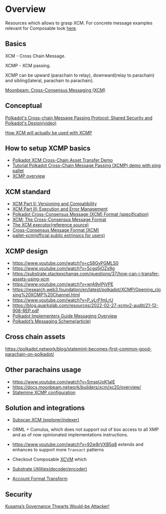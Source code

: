 # Overview

Resources which allows to grasp  XCM.  For concrete message examples relevant for Composable look [here](./xcm-examples.md).

## Basics

XCM - Cross Chain Message.

XCMP - XCM passing.

XCMP can be upward (parachain to relay), downward(relay to parachain) and sibling(lateral, parachain to parachain).

[Moonbeam: Cross-Consensus Messaging (XCM)](https://docs.moonbeam.network/builders/xcm/overview/)

## Conceptual

[Polkadot's Cross-chain Message Passing Protocol: Shared Security and Polkadot's Design(video)](https://www.youtube.com/watch?v=XU6dAAQD9UE)

[How XCM will actually be used with XCMP](https://forum.polkadot.network/t/how-xcm-will-actually-be-used-with-xcmp/190)

## How to setup XCMP basics

- [Polkadot XCM Cross-Chain Asset Transfer Demo](https://medium.com/oak-blockchain/polkadot-xcm-cross-chain-asset-transfer-demo-53aa9a2e97a7)
- [Tutorial Polkadot Cross-Chain Message Passing (XCMP) demo with ping pallet](https://medium.com/oak-blockchain/tutorial-polkadot-cross-chain-message-passing-xcmp-demo-with-ping-pallet-f53397158ab4)
- [XCMP overview](https://research.web3.foundation/en/latest/polkadot/XCMP/index.html)

## XCM standard

- [XCM Part II: Versioning and Compatibility](https://medium.com/polkadot-network/xcm-part-ii-versioning-and-compatibility-b313fc257b83)
- [XCM Part III: Execution and Error Management](https://medium.com/polkadot-network/xcm-part-iii-execution-and-error-management-ceb8155dd166)
- [Polkadot Cross-Consensus Message (XCM) Format (specification)](https://github.com/paritytech/xcm-format/blob/master/README.md)
- [XCM: The Cross-Consensus Message Format](https://medium.com/polkadot-network/xcm-the-cross-consensus-message-format-3b77b1373392)
- [The XCM executor(reference source)](https://github.com/paritytech/polkadot/blob/master/xcm/xcm-executor/src/lib.rs)
- [Cross-Consensus Message Format (XCM)](https://wiki.polkadot.network/docs/learn-xcm)
- [pallet-xcm(official public extrinsics for users)](https://github.com/paritytech/polkadot/blob/master/xcm/pallet-xcm/src/lib.rs)

## XCMP design

- <https://www.youtube.com/watch?v=cS8GvPGMLS0>
- <https://www.youtube.com/watch?v=5cgq5jOZx9g>
- <https://substrate.stackexchange.com/questions/37/how-can-i-transfer-assets-using-xcm>
- <https://www.youtube.com/watch?v=wrA9vlPjVPE>
- <https://research.web3.foundation/en/latest/polkadot/XCMP/Opening_closing%20XCMP%20Channel.html>
- <https://www.youtube.com/watch?v=P_yLrFfmLrU>
- <https://blog.quarkslab.com/resources/2022-02-27-xcmv2-audit/21-12-908-REP.pdf>
- [Polkadot Implementers Guide Messaging Overview](https://github.com/paritytech/polkadot/blob/master/roadmap/implementers-guide/src/messaging.md)
- [Polkadot’s Messaging Scheme(article)](https://medium.com/web3foundation/polkadots-messaging-scheme-b1ec560908b7)

## Cross chain assets

<https://polkadot.network/blog/statemint-becomes-first-common-good-parachain-on-polkadot/>

## Other parachains usage

- <https://www.youtube.com/watch?v=5mspUoK1aIE>
- <https://docs.moonbeam.network/builders/xcm/xc20/overview/>
- [Statemine XCMP configuration](https://github.com/paritytech/cumulus/blob/master/parachains/runtimes/assets/statemine/src/xcm_config.rs)

## Solution and integrations

- [Subscan XCM (explorer/indexer)](https://picasso.subscan.io/xcm_dashboard)
- ORML + Cumulus, which does not support out of box access to all XMP and as of now opinionated implementations instructions.
- <https://www.youtube.com/watch?v=92w8rVXB5q8> extends and enhances to support more `Transact` patterns
- Checkout Composable [XCVM](../../xcvm/SPEC.md) which

- [Substrate Utilities(decoder/encoder)](https://www.shawntabrizi.com/substrate-js-utilities/)
- [Account Format Transform](https://polkadot.subscan.io/tools/ss58_transform)

## Security

[Kusama’s Governance Thwarts Would-be Attacker!](https://medium.com/kusama-network/kusamas-governance-thwarts-would-be-attacker-9023180f6fb)